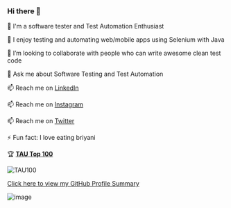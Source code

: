 ### Hi there 👋

🔭 I'm a software tester and Test Automation Enthusiast

🌱 I enjoy testing and automating web/mobile apps using Selenium with Java

👯 I’m looking to collaborate with people who can write awesome clean test code

💬 Ask me about Software Testing and Test Automation

📫 Reach me on [LinkedIn](https://www.linkedin.com/in/bug-catcher/)

📫 Reach me on [Instagram](https://www.instagram.com/iam.bharath/)

📫 Reach me on [Twitter](https://twitter.com/BharathGates)

⚡ Fun fact: I love eating briyani

:trophy: **[TAU Top 100](https://testautomationu.applitools.com/tau100.html)**  

![TAU100](https://user-images.githubusercontent.com/34835631/87222890-7f35d800-c395-11ea-99f8-50704043988b.PNG)

[Click here to view my GitHub Profile Summary](https://profile-summary-for-github.com/user/bh4rath)

![image](https://user-images.githubusercontent.com/34835631/87632009-229c3980-c756-11ea-8f4c-5cc622db1878.png)
